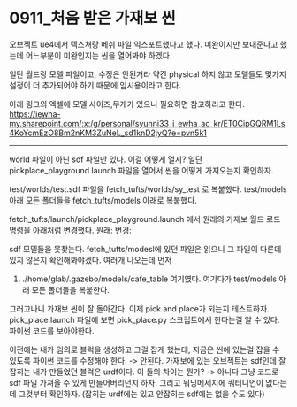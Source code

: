0911_처음 받은 가재보 씬
======================

오브젝트 ue4에서 텍스쳐랑 메쉬 파일 익스포트했다고 했다.
미완이지만 보내준다고 했는데 어느부분이 미완인지는 씬을 열어봐야 하겠다.

일단 월드랑 모델 파일이고, 수정은 안된거라 약간 physical 하지 않고 모델들도 몇가지 설정이 더 추가되어야 하기 때문에 임시용이라고 한다.

아래 링크의 엑셀에 모델 사이즈,무게가 있으니 필요하면 참고하라고 한다.
https://iewha-my.sharepoint.com/:x:/g/personal/syunni33_i_ewha_ac_kr/ET0CipGQRM1Ls4KoYcmEzO8Bm2nKM3ZuNeL_sd1knD2jyQ?e=pvn5k1



-----------------------------------------------------

world 파일이 아닌 sdf 파일만 있다. 이걸 어떻게 열지?
일단 pickplace_playground.launch 파일을 열어서 씬을 어떻게 가져오는지 확인하자.

test/worlds/test.sdf 파일을 fetch_tufts/worlds/sy_test 로 복붙했다.
test/models 아래 모든 폴더들을 fetch_tufts/models 아래로 복붙했다.

fetch_tufts/launch/pickplace_playground.launch 에서 원래의 가재보 월드 로드 명령을 아래처럼 변경했다.
원래: <arg name="world_name" value="$(find fetch_tufts)/worlds/test_zone_pick_place.sdf"/>
변경: <arg name="world_name" value="$(find fetch_tufts)/worlds/sy_test.sdf"/>

sdf 모델들을 못찾는다. fetch_tufts/modesl에 있던 파일은 읽으니 그 파일이 다른데 있지 않은지 확인해봐야겠다.
여러개 나오는데 먼저
1. ./home/glab/.gazebo/models/cafe_table
여기였다. 여기다가 test/models 아래 모든 폴더들을 복붙한다.

그러고나니 가재보 씬이 잘 돌아간다. 이제 pick and place가 되는지 테스트하자.
pick_place.launch 파일에 보면 pick_place.py 스크립트에서 한다는걸 알 수 있다. 파이썬 코드를 보아야한다.

이전에는 내가 임의로 블럭을 생성하고 그걸 잡게 했는데, 지금은 씬에 있는걸 잡을 수 있도록 파이썬 코드를 수정해야 한다.
-> 안된다. 가재보에 있는 오브젝트는 sdf인데 잘 잡히는 내가 만들었던 블럭은 urdf이다. 이 둘의 차이는 뭔가? -> 아니다 그냥 코드로 sdf 파일 가져올 수 있게 만들어버리던지 하자.
그리고 워닝메세지에 쿼터니언이 없다는데 그것부터 확인하자. (잡히는 urdf에는 있고 안잡히는 sdf에는 없을 수도 있다)
